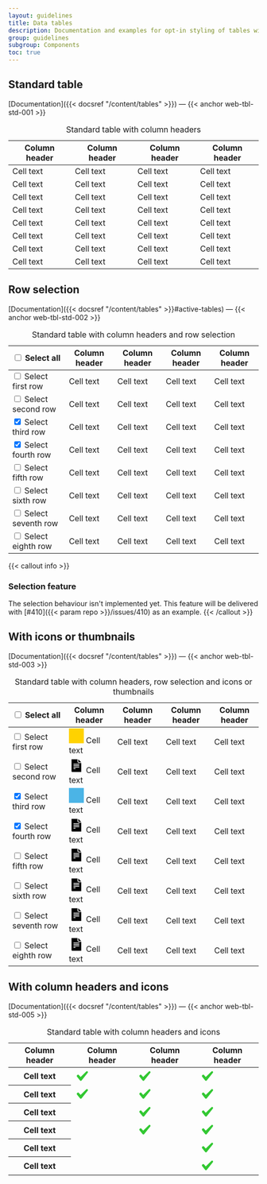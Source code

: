 ```yaml
---
layout: guidelines
title: Data tables
description: Documentation and examples for opt-in styling of tables with Boosted.
group: guidelines
subgroup: Components
toc: true
---
```


## Standard table

[Documentation]({{< docsref "/content/tables" >}})&nbsp;—&nbsp;{{< anchor web-tbl-std-001 >}}

<div>
  <table class="table table-sm table-responsive">
    <caption class="h4">Standard table with column headers</caption>
    <thead>
      <tr>
        <th scope="col">Column header</th>
        <th scope="col">Column header</th>
        <th scope="col">Column header</th>
        <th scope="col">Column header</th>
      </tr>
    </thead>
    <tbody>
      <tr>
        <td>Cell text</td>
        <td>Cell text</td>
        <td>Cell text</td>
        <td>Cell text</td>
      </tr>
      <tr>
        <td>Cell text</td>
        <td>Cell text</td>
        <td>Cell text</td>
        <td>Cell text</td>
      </tr>
      <tr>
        <td>Cell text</td>
        <td>Cell text</td>
        <td>Cell text</td>
        <td>Cell text</td>
      </tr>
      <tr>
        <td>Cell text</td>
        <td>Cell text</td>
        <td>Cell text</td>
        <td>Cell text</td>
      </tr>
      <tr>
        <td>Cell text</td>
        <td>Cell text</td>
        <td>Cell text</td>
        <td>Cell text</td>
      </tr>
      <tr>
        <td>Cell text</td>
        <td>Cell text</td>
        <td>Cell text</td>
        <td>Cell text</td>
      </tr>
      <tr>
        <td>Cell text</td>
        <td>Cell text</td>
        <td>Cell text</td>
        <td>Cell text</td>
      </tr>
      <tr>
        <td>Cell text</td>
        <td>Cell text</td>
        <td>Cell text</td>
        <td>Cell text</td>
      </tr>
    </tbody>
  </table>
</div>

## Row selection

[Documentation]({{< docsref "/content/tables" >}}#active-tables)&nbsp;—&nbsp;{{< anchor web-tbl-std-002 >}}

<div>
  <table class="table table-sm table-hover table-responsive">
    <caption class="h4">Standard table with column headers and row selection</caption>
    <thead>
      <tr>
        <th scope="col">
          <div class="form-check mb-0">
            <input class="form-check-input" type="checkbox" id="customCheck">
            <label class="form-check-label" for="customCheck">
              <span class="custom-control-description visually-hidden">Select all</span>
            </label>
          </div>
        </th>
        <th scope="col">Column header</th>
        <th scope="col">Column header</th>
        <th scope="col">Column header</th>
        <th scope="col">Column header</th>
      </tr>
    </thead>
    <tbody>
      <tr>
        <td>
          <div class="form-check mb-0">
            <input class="form-check-input" type="checkbox" id="customCheck1">
            <label class="form-check-label" for="customCheck1">
                <span class="custom-control-description visually-hidden">Select first row</span>
            </label>
          </div>
        </td>
        <td>Cell text</td>
        <td>Cell text</td>
        <td>Cell text</td>
        <td>Cell text</td>
      </tr>
      <tr>
        <td>
          <div class="form-check mb-0">
            <input class="form-check-input" type="checkbox" id="customCheck2">
            <label class="form-check-label" for="customCheck2">
                <span class="custom-control-description visually-hidden">Select second row</span>
            </label>
          </div>
        </td>
        <td>Cell text</td>
        <td>Cell text</td>
        <td>Cell text</td>
        <td>Cell text</td>
      </tr>
      <tr class="table-active">
        <td>
          <div class="form-check mb-0">
            <input class="form-check-input" type="checkbox" id="customCheck3" checked>
            <label class="form-check-label" for="customCheck3">
                <span class="custom-control-description visually-hidden">Select third row</span>
            </label>
          </div>
        </td>
        <td>Cell text</td>
        <td>Cell text</td>
        <td>Cell text</td>
        <td>Cell text</td>
      </tr>
      <tr class="table-active">
        <td>
          <div class="form-check mb-0">
            <input class="form-check-input" type="checkbox" id="customCheck4" checked>
            <label class="form-check-label" for="customCheck4">
                <span class="custom-control-description visually-hidden">Select fourth row</span>
            </label>
          </div>
        </td>
        <td>Cell text</td>
        <td>Cell text</td>
        <td>Cell text</td>
        <td>Cell text</td>
      </tr>
      <tr>
        <td>
            <div class="form-check mb-0">
            <input class="form-check-input" type="checkbox" id="customCheck5">
            <label class="form-check-label" for="customCheck5">
                <span class="custom-control-description visually-hidden">Select fifth row</span>
            </label>
          </div>
        </td>
        <td>Cell text</td>
        <td>Cell text</td>
        <td>Cell text</td>
        <td>Cell text</td>
      </tr>
      <tr>
        <td>
          <div class="form-check mb-0">
            <input class="form-check-input" type="checkbox" id="customCheck6">
            <label class="form-check-label" for="customCheck6">
                <span class="custom-control-description visually-hidden">Select sixth row</span>
            </label>
          </div>
        </td>
        <td>Cell text</td>
        <td>Cell text</td>
        <td>Cell text</td>
        <td>Cell text</td>
      </tr>
      <tr>
        <td>
          <div class="form-check mb-0">
            <input class="form-check-input" type="checkbox" id="customCheck7">
            <label class="form-check-label" for="customCheck7">
                <span class="custom-control-description visually-hidden">Select seventh row</span>
            </label>
          </div>
        </td>
        <td>Cell text</td>
        <td>Cell text</td>
        <td>Cell text</td>
        <td>Cell text</td>
      </tr>
      <tr>
        <td>
          <div class="form-check mb-0">
            <input class="form-check-input" type="checkbox" id="customCheck8">
            <label class="form-check-label" for="customCheck8">
                <span class="custom-control-description visually-hidden">Select eighth row</span>
            </label>
          </div>
        </td>
        <td>Cell text</td>
        <td>Cell text</td>
        <td>Cell text</td>
        <td>Cell text</td>
      </tr>
    </tbody>
  </table>
</div>


{{< callout info >}}
### Selection feature

The selection behaviour isn't implemented yet. This feature will be delivered with [#410]({{< param repo >}}/issues/410) as an example.
{{< /callout >}}

## With icons or thumbnails

[Documentation]({{< docsref "/content/tables" >}})&nbsp;—&nbsp;{{< anchor web-tbl-std-003 >}}

<div>
  <table class="table table-sm table-hover table-responsive align-middle">
    <caption class="h4">Standard table with column headers, row selection and icons or thumbnails</caption>
    <thead>
      <tr>
        <th scope="col">
          <div class="form-check mb-0">
            <input class="form-check-input" type="checkbox" id="customCheck9">
            <label class="form-check-label" for="customCheck9">
              <span class="custom-control-description visually-hidden">Select all</span>
            </label>
          </div>
        </th>
        <th scope="col">Column header</th>
        <th scope="col">Column header</th>
        <th scope="col">Column header</th>
        <th scope="col">Column header</th>
      </tr>
    </thead>
    <tbody>
      <tr>
        <td>
          <div class="form-check mb-0">
            <input class="form-check-input" type="checkbox" id="customCheck10">
            <label class="form-check-label" for="customCheck10">
              <span class="custom-control-description visually-hidden">Select first row</span>
            </label>
          </div>
        </td>
        <td>
          <svg xmlns="http://www.w3.org/2000/svg" width="30" height="30" class="me-1" preserveAspectRatio="xMidYMid slice" focusable="false" role="img" aria-labelledby="svg1">
            <title id="svg1">Thumbnail</title>
            <rect width="100%" height="100%" fill="#ffd200"></rect>
          </svg>
          Cell text
        </td>
        <td>Cell text</td>
        <td>Cell text</td>
        <td>Cell text</td>
      </tr>
      <tr>
        <td>
          <div class="form-check mb-0">
            <input class="form-check-input" type="checkbox" id="customCheck11">
            <label class="form-check-label" for="customCheck11">
              <span class="custom-control-description visually-hidden">Select second row</span>
            </label>
          </div>
        </td>
        <td>
          <svg xmlns="http://www.w3.org/2000/svg" width="30" height="30" class="me-1" viewBox="0 0 30 30" role="img" aria-labelledby="svg2">
            <title id="svg2">Document</title>
            <path fill-rule="evenodd" d="M18.75 2.25v4.5c0 .828.597 1.5 1.333 1.5h4.667l-6-6zm1.5 7.5c-1.657 0-3-1.343-3-3v-4.5h-12v24c0 .828.672 1.5 1.5 1.5h18v-18h-4.5zm-10.5 1.5h10.5c.414 0 .75.336.75.75s-.336.75-.75.75H9.75c-.414 0-.75-.336-.75-.75s.336-.75.75-.75zm0 3h10.5c.414 0 .75.336.75.75s-.336.75-.75.75H9.75c-.414 0-.75-.336-.75-.75s.336-.75.75-.75zm0 3h10.5c.414 0 .75.336.75.75s-.336.75-.75.75H9.75c-.414 0-.75-.336-.75-.75s.336-.75.75-.75zm3 4.5h-3c-.414 0-.75-.336-.75-.75s.336-.75.75-.75h3c.414 0 .75.336.75.75s-.336.75-.75.75z"/>
          </svg>
          Cell text
        </td>
        <td>Cell text</td>
        <td>Cell text</td>
        <td>Cell text</td>
      </tr>
      <tr class="table-active">
        <td>
          <div class="form-check mb-0">
            <input class="form-check-input" type="checkbox" id="customCheck12" checked>
            <label class="form-check-label" for="customCheck12">
              <span class="custom-control-description visually-hidden">Select third row</span>
            </label>
          </div>
        </td>
        <td>
          <svg xmlns="http://www.w3.org/2000/svg" width="30" height="30" class="me-1" preserveAspectRatio="xMidYMid slice" role="img" aria-labelledby="svg3">
            <title id="svg3">Thumbnail</title>
            <rect width="100%" height="100%" fill="#4bb4e6"></rect>
          </svg>
          Cell text
        </td>
        <td>Cell text</td>
        <td>Cell text</td>
        <td>Cell text</td>
      </tr>
      <tr class="table-active">
        <td>
          <div class="form-check mb-0">
            <input class="form-check-input" type="checkbox" id="customCheck13" checked>
            <label class="form-check-label" for="customCheck13">
              <span class="custom-control-description visually-hidden">Select fourth row</span>
            </label>
          </div>
        </td>
        <td>
          <svg xmlns="http://www.w3.org/2000/svg" width="30" height="30" class="me-1" viewBox="0 0 30 30" role="img" aria-labelledby="svg4">
            <title id="svg4">Document</title>
            <path fill-rule="evenodd" d="M18.75 2.25v4.5c0 .828.597 1.5 1.333 1.5h4.667l-6-6zm1.5 7.5c-1.657 0-3-1.343-3-3v-4.5h-12v24c0 .828.672 1.5 1.5 1.5h18v-18h-4.5zm-10.5 1.5h10.5c.414 0 .75.336.75.75s-.336.75-.75.75H9.75c-.414 0-.75-.336-.75-.75s.336-.75.75-.75zm0 3h10.5c.414 0 .75.336.75.75s-.336.75-.75.75H9.75c-.414 0-.75-.336-.75-.75s.336-.75.75-.75zm0 3h10.5c.414 0 .75.336.75.75s-.336.75-.75.75H9.75c-.414 0-.75-.336-.75-.75s.336-.75.75-.75zm3 4.5h-3c-.414 0-.75-.336-.75-.75s.336-.75.75-.75h3c.414 0 .75.336.75.75s-.336.75-.75.75z"/>
          </svg>
          Cell text
        </td>
        <td>Cell text</td>
        <td>Cell text</td>
        <td>Cell text</td>
      </tr>
      <tr>
        <td>
            <div class="form-check mb-0">
            <input class="form-check-input" type="checkbox" id="customCheck14">
            <label class="form-check-label" for="customCheck14">
              <span class="custom-control-description visually-hidden">Select fifth row</span>
            </label>
          </div>
        </td>
        <td>
          <svg xmlns="http://www.w3.org/2000/svg" width="30" height="30" class="me-1" viewBox="0 0 30 30" role="img" aria-labelledby="svg5">
            <title id="svg5">Document</title>
            <path fill-rule="evenodd" d="M18.75 2.25v4.5c0 .828.597 1.5 1.333 1.5h4.667l-6-6zm1.5 7.5c-1.657 0-3-1.343-3-3v-4.5h-12v24c0 .828.672 1.5 1.5 1.5h18v-18h-4.5zm-10.5 1.5h10.5c.414 0 .75.336.75.75s-.336.75-.75.75H9.75c-.414 0-.75-.336-.75-.75s.336-.75.75-.75zm0 3h10.5c.414 0 .75.336.75.75s-.336.75-.75.75H9.75c-.414 0-.75-.336-.75-.75s.336-.75.75-.75zm0 3h10.5c.414 0 .75.336.75.75s-.336.75-.75.75H9.75c-.414 0-.75-.336-.75-.75s.336-.75.75-.75zm3 4.5h-3c-.414 0-.75-.336-.75-.75s.336-.75.75-.75h3c.414 0 .75.336.75.75s-.336.75-.75.75z"/>
          </svg>
          Cell text
        </td>
        <td>Cell text</td>
        <td>Cell text</td>
        <td>Cell text</td>
      </tr>
      <tr>
        <td>
          <div class="form-check mb-0">
            <input class="form-check-input" type="checkbox" id="customCheck15">
            <label class="form-check-label" for="customCheck15">
              <span class="custom-control-description visually-hidden">Select sixth row</span>
            </label>
          </div>
        </td>
        <td>
          <svg xmlns="http://www.w3.org/2000/svg" width="30" height="30" class="me-1" viewBox="0 0 30 30" role="img" aria-labelledby="svg6">
            <title id="svg6">Document</title>
            <path fill-rule="evenodd" d="M18.75 2.25v4.5c0 .828.597 1.5 1.333 1.5h4.667l-6-6zm1.5 7.5c-1.657 0-3-1.343-3-3v-4.5h-12v24c0 .828.672 1.5 1.5 1.5h18v-18h-4.5zm-10.5 1.5h10.5c.414 0 .75.336.75.75s-.336.75-.75.75H9.75c-.414 0-.75-.336-.75-.75s.336-.75.75-.75zm0 3h10.5c.414 0 .75.336.75.75s-.336.75-.75.75H9.75c-.414 0-.75-.336-.75-.75s.336-.75.75-.75zm0 3h10.5c.414 0 .75.336.75.75s-.336.75-.75.75H9.75c-.414 0-.75-.336-.75-.75s.336-.75.75-.75zm3 4.5h-3c-.414 0-.75-.336-.75-.75s.336-.75.75-.75h3c.414 0 .75.336.75.75s-.336.75-.75.75z"/>
          </svg>
          Cell text
        </td>
        <td>Cell text</td>
        <td>Cell text</td>
        <td>Cell text</td>
      </tr>
      <tr>
        <td>
          <div class="form-check mb-0">
            <input class="form-check-input" type="checkbox" id="customCheck16">
            <label class="form-check-label" for="customCheck16">
              <span class="custom-control-description visually-hidden">Select seventh row</span>
            </label>
          </div>
        </td>
        <td>
          <svg xmlns="http://www.w3.org/2000/svg" width="30" height="30" class="me-1" viewBox="0 0 30 30" role="img" aria-labelledby="svg7">
            <title id="svg7">Document</title>
            <path fill-rule="evenodd" d="M18.75 2.25v4.5c0 .828.597 1.5 1.333 1.5h4.667l-6-6zm1.5 7.5c-1.657 0-3-1.343-3-3v-4.5h-12v24c0 .828.672 1.5 1.5 1.5h18v-18h-4.5zm-10.5 1.5h10.5c.414 0 .75.336.75.75s-.336.75-.75.75H9.75c-.414 0-.75-.336-.75-.75s.336-.75.75-.75zm0 3h10.5c.414 0 .75.336.75.75s-.336.75-.75.75H9.75c-.414 0-.75-.336-.75-.75s.336-.75.75-.75zm0 3h10.5c.414 0 .75.336.75.75s-.336.75-.75.75H9.75c-.414 0-.75-.336-.75-.75s.336-.75.75-.75zm3 4.5h-3c-.414 0-.75-.336-.75-.75s.336-.75.75-.75h3c.414 0 .75.336.75.75s-.336.75-.75.75z"/>
          </svg>
          Cell text
        </td>
        <td>Cell text</td>
        <td>Cell text</td>
        <td>Cell text</td>
      </tr>
      <tr>
        <td>
          <div class="form-check mb-0">
            <input class="form-check-input" type="checkbox" id="customCheck17">
            <label class="form-check-label" for="customCheck17">
              <span class="custom-control-description visually-hidden">Select eighth row</span>
            </label>
          </div>
        </td>
        <td>
          <svg xmlns="http://www.w3.org/2000/svg" width="30" height="30" class="me-1" viewBox="0 0 30 30" role="img" aria-labelledby="svg8">
            <title id="svg8">Document</title>
            <path fill-rule="evenodd" d="M18.75 2.25v4.5c0 .828.597 1.5 1.333 1.5h4.667l-6-6zm1.5 7.5c-1.657 0-3-1.343-3-3v-4.5h-12v24c0 .828.672 1.5 1.5 1.5h18v-18h-4.5zm-10.5 1.5h10.5c.414 0 .75.336.75.75s-.336.75-.75.75H9.75c-.414 0-.75-.336-.75-.75s.336-.75.75-.75zm0 3h10.5c.414 0 .75.336.75.75s-.336.75-.75.75H9.75c-.414 0-.75-.336-.75-.75s.336-.75.75-.75zm0 3h10.5c.414 0 .75.336.75.75s-.336.75-.75.75H9.75c-.414 0-.75-.336-.75-.75s.336-.75.75-.75zm3 4.5h-3c-.414 0-.75-.336-.75-.75s.336-.75.75-.75h3c.414 0 .75.336.75.75s-.336.75-.75.75z"/>
          </svg>
          Cell text
        </td>
        <td>Cell text</td>
        <td>Cell text</td>
        <td>Cell text</td>
      </tr>
    </tbody>
  </table>
</div>

## With column headers and icons

[Documentation]({{< docsref "/content/tables" >}})&nbsp;—&nbsp;{{< anchor web-tbl-std-005 >}}

<div>
  <table class="table table-responsive align-middle">
    <caption class="h4">Standard table with column headers and icons</caption>
    <thead>
      <tr>
        <th scope="col">Column header</th>
        <th scope="col">Column header</th>
        <th scope="col">Column header</th>
        <th scope="col">Column header</th>
      </tr>
    </thead>
    <tbody>
      <tr>
        <th scope="row" class="fw-normal">Cell text</th>
        <td>
          <svg xmlns="http://www.w3.org/2000/svg" width="30" height="30" viewBox="0 0 30 30" role="img" aria-labelledby="check1-1">
            <title id="check1-1">Yes</title>
            <path fill="#32C832" fill-rule="evenodd" d="M26.25 7.2c.005-.775-.453-1.48-1.164-1.789-.71-.31-1.538-.165-2.102.367L11.509 16.95l-3.781-4.21c-.769-.664-1.92-.62-2.634.101l-.776.78c-.699.704-.76 1.82-.143 2.597l6.207 7.8c.367.462.925.732 1.515.732.59 0 1.147-.27 1.514-.732l12.414-15.6c.276-.346.426-.775.425-1.218z"/>
          </svg>
        </td>
        <td>
          <svg xmlns="http://www.w3.org/2000/svg" width="30" height="30" viewBox="0 0 30 30" role="img" aria-labelledby="check1-2">
            <title id="check1-2">Yes</title>
            <path fill="#32C832" fill-rule="evenodd" d="M26.25 7.2c.005-.775-.453-1.48-1.164-1.789-.71-.31-1.538-.165-2.102.367L11.509 16.95l-3.781-4.21c-.769-.664-1.92-.62-2.634.101l-.776.78c-.699.704-.76 1.82-.143 2.597l6.207 7.8c.367.462.925.732 1.515.732.59 0 1.147-.27 1.514-.732l12.414-15.6c.276-.346.426-.775.425-1.218z"/>
          </svg>
        </td>
        <td>
          <svg xmlns="http://www.w3.org/2000/svg" width="30" height="30" viewBox="0 0 30 30" role="img" aria-labelledby="check1-3">
            <title id="check1-3">Yes</title>
            <path fill="#32C832" fill-rule="evenodd" d="M26.25 7.2c.005-.775-.453-1.48-1.164-1.789-.71-.31-1.538-.165-2.102.367L11.509 16.95l-3.781-4.21c-.769-.664-1.92-.62-2.634.101l-.776.78c-.699.704-.76 1.82-.143 2.597l6.207 7.8c.367.462.925.732 1.515.732.59 0 1.147-.27 1.514-.732l12.414-15.6c.276-.346.426-.775.425-1.218z"/>
          </svg>
        </td>
      </tr>
      <tr>
        <th scope="row" class="fw-normal">Cell text</th>
        <td>
          <svg xmlns="http://www.w3.org/2000/svg" width="30" height="30" viewBox="0 0 30 30" role="img" aria-labelledby="check2-1">
            <title id="check2-1">Yes</title>
            <path fill="#32C832" fill-rule="evenodd" d="M26.25 7.2c.005-.775-.453-1.48-1.164-1.789-.71-.31-1.538-.165-2.102.367L11.509 16.95l-3.781-4.21c-.769-.664-1.92-.62-2.634.101l-.776.78c-.699.704-.76 1.82-.143 2.597l6.207 7.8c.367.462.925.732 1.515.732.59 0 1.147-.27 1.514-.732l12.414-15.6c.276-.346.426-.775.425-1.218z"/>
          </svg>
        </td>
        <td>
          <svg xmlns="http://www.w3.org/2000/svg" width="30" height="30" viewBox="0 0 30 30" role="img" aria-labelledby="check2-2">
            <title id="check2-2">Yes</title>
            <path fill="#32C832" fill-rule="evenodd" d="M26.25 7.2c.005-.775-.453-1.48-1.164-1.789-.71-.31-1.538-.165-2.102.367L11.509 16.95l-3.781-4.21c-.769-.664-1.92-.62-2.634.101l-.776.78c-.699.704-.76 1.82-.143 2.597l6.207 7.8c.367.462.925.732 1.515.732.59 0 1.147-.27 1.514-.732l12.414-15.6c.276-.346.426-.775.425-1.218z"/>
          </svg>
        </td>
        <td>
          <svg xmlns="http://www.w3.org/2000/svg" width="30" height="30" viewBox="0 0 30 30" role="img" aria-labelledby="check2-3">
            <title id="check2-3">Yes</title>
            <path fill="#32C832" fill-rule="evenodd" d="M26.25 7.2c.005-.775-.453-1.48-1.164-1.789-.71-.31-1.538-.165-2.102.367L11.509 16.95l-3.781-4.21c-.769-.664-1.92-.62-2.634.101l-.776.78c-.699.704-.76 1.82-.143 2.597l6.207 7.8c.367.462.925.732 1.515.732.59 0 1.147-.27 1.514-.732l12.414-15.6c.276-.346.426-.775.425-1.218z"/>
          </svg>
        </td>
      </tr>
      <tr>
        <th scope="row" class="fw-normal">Cell text</th>
        <td></td>
        <td>
          <svg xmlns="http://www.w3.org/2000/svg" width="30" height="30" viewBox="0 0 30 30" role="img" aria-labelledby="check3-1">
            <title id="check3-1">Yes</title>
            <path fill="#32C832" fill-rule="evenodd" d="M26.25 7.2c.005-.775-.453-1.48-1.164-1.789-.71-.31-1.538-.165-2.102.367L11.509 16.95l-3.781-4.21c-.769-.664-1.92-.62-2.634.101l-.776.78c-.699.704-.76 1.82-.143 2.597l6.207 7.8c.367.462.925.732 1.515.732.59 0 1.147-.27 1.514-.732l12.414-15.6c.276-.346.426-.775.425-1.218z"/>
          </svg>
        </td>
        <td>
          <svg xmlns="http://www.w3.org/2000/svg" width="30" height="30" viewBox="0 0 30 30" role="img" aria-labelledby="check3-2">
            <title id="check3-2">Yes</title>
            <path fill="#32C832" fill-rule="evenodd" d="M26.25 7.2c.005-.775-.453-1.48-1.164-1.789-.71-.31-1.538-.165-2.102.367L11.509 16.95l-3.781-4.21c-.769-.664-1.92-.62-2.634.101l-.776.78c-.699.704-.76 1.82-.143 2.597l6.207 7.8c.367.462.925.732 1.515.732.59 0 1.147-.27 1.514-.732l12.414-15.6c.276-.346.426-.775.425-1.218z"/>
          </svg>
        </td>
      </tr>
      <tr>
        <th scope="row" class="fw-normal">Cell text</th>
        <td></td>
        <td>
          <svg xmlns="http://www.w3.org/2000/svg" width="30" height="30" viewBox="0 0 30 30" role="img" aria-labelledby="check4-1">
            <title id="check4-1">Yes</title>
            <path fill="#32C832" fill-rule="evenodd" d="M26.25 7.2c.005-.775-.453-1.48-1.164-1.789-.71-.31-1.538-.165-2.102.367L11.509 16.95l-3.781-4.21c-.769-.664-1.92-.62-2.634.101l-.776.78c-.699.704-.76 1.82-.143 2.597l6.207 7.8c.367.462.925.732 1.515.732.59 0 1.147-.27 1.514-.732l12.414-15.6c.276-.346.426-.775.425-1.218z"/>
          </svg>
        </td>
        <td>
          <svg xmlns="http://www.w3.org/2000/svg" width="30" height="30" viewBox="0 0 30 30" role="img" aria-labelledby="check4-2">
            <title id="check4-2">Yes</title>
            <path fill="#32C832" fill-rule="evenodd" d="M26.25 7.2c.005-.775-.453-1.48-1.164-1.789-.71-.31-1.538-.165-2.102.367L11.509 16.95l-3.781-4.21c-.769-.664-1.92-.62-2.634.101l-.776.78c-.699.704-.76 1.82-.143 2.597l6.207 7.8c.367.462.925.732 1.515.732.59 0 1.147-.27 1.514-.732l12.414-15.6c.276-.346.426-.775.425-1.218z"/>
          </svg>
        </td>
      </tr>
      <tr>
        <th scope="row" class="fw-normal">Cell text</th>
        <td></td>
        <td></td>
        <td>
         <svg xmlns="http://www.w3.org/2000/svg" width="30" height="30" viewBox="0 0 30 30" role="img" aria-labelledby="check5">
           <title id="check5">Yes</title>
           <path fill="#32C832" fill-rule="evenodd" d="M26.25 7.2c.005-.775-.453-1.48-1.164-1.789-.71-.31-1.538-.165-2.102.367L11.509 16.95l-3.781-4.21c-.769-.664-1.92-.62-2.634.101l-.776.78c-.699.704-.76 1.82-.143 2.597l6.207 7.8c.367.462.925.732 1.515.732.59 0 1.147-.27 1.514-.732l12.414-15.6c.276-.346.426-.775.425-1.218z"/>
          </svg>
        </td>
      </tr>
      <tr>
        <th scope="row" class="fw-normal">Cell text</th>
        <td></td>
        <td></td>
        <td>
          <svg xmlns="http://www.w3.org/2000/svg" width="30" height="30" viewBox="0 0 30 30" role="img" aria-labelledby="check6">
            <title id="check6">Yes</title>
            <path fill="#32C832" fill-rule="evenodd" d="M26.25 7.2c.005-.775-.453-1.48-1.164-1.789-.71-.31-1.538-.165-2.102.367L11.509 16.95l-3.781-4.21c-.769-.664-1.92-.62-2.634.101l-.776.78c-.699.704-.76 1.82-.143 2.597l6.207 7.8c.367.462.925.732 1.515.732.59 0 1.147-.27 1.514-.732l12.414-15.6c.276-.346.426-.775.425-1.218z"/>
          </svg>
        </td>
      </tr>
    </tbody>
  </table>
</div>
